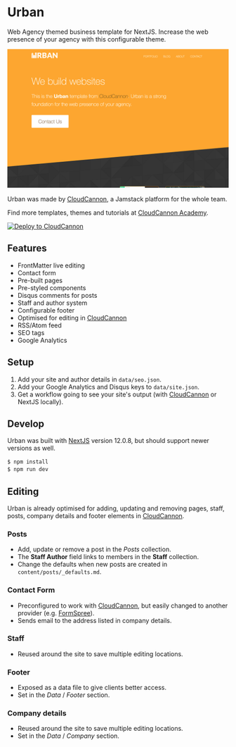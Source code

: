 # Urban

Web Agency themed business template for NextJS.
Increase the web presence of your agency with this configurable theme.

![Urban template screenshot](public/images/_screenshot.png)

Urban was made by [CloudCannon](https://cloudcannon.com/), a Jamstack platform for the whole team.

Find more templates, themes and tutorials at [CloudCannon Academy](https://learn.cloudcannon.com/).

[![Deploy to CloudCannon](https://buttons.cloudcannon.com/deploy.svg)](https://app.cloudcannon.com/register#sites/connect/github/CloudCannon/urban-nextjs-template)

## Features

* FrontMatter live editing
* Contact form
* Pre-built pages
* Pre-styled components
* Disqus comments for posts
* Staff and author system
* Configurable footer
* Optimised for editing in [CloudCannon](https://cloudcannon.com/)
* RSS/Atom feed
* SEO tags
* Google Analytics

## Setup

1. Add your site and author details in `data/seo.json`.
2. Add your Google Analytics and Disqus keys to `data/site.json`.
3. Get a workflow going to see your site's output (with [CloudCannon](https://app.cloudcannon.com/) or NextJS locally).

## Develop

Urban was built with [NextJS](https://nextjs.org/) version 12.0.8, but should support newer versions as well.

~~~bash
$ npm install
$ npm run dev
~~~

## Editing

Urban is already optimised for adding, updating and removing pages, staff, posts, company details and footer elements in [CloudCannon](https://app.cloudcannon.com/).

### Posts

* Add, update or remove a post in the *Posts* collection.
* The **Staff Author** field links to members in the **Staff** collection.
* Change the defaults when new posts are created in `content/posts/_defaults.md`.

### Contact Form

* Preconfigured to work with [CloudCannon](https://app.cloudcannon.com/), but easily changed to another provider (e.g. [FormSpree](https://formspree.io/)).
* Sends email to the address listed in company details.

### Staff

* Reused around the site to save multiple editing locations.

### Footer

* Exposed as a data file to give clients better access.
* Set in the *Data* / *Footer* section.

### Company details

* Reused around the site to save multiple editing locations.
* Set in the *Data* / *Company* section.
